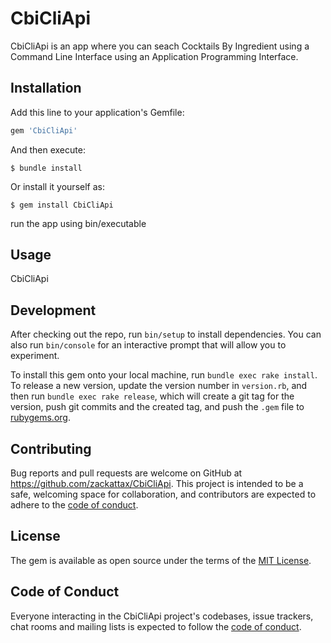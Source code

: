 # CbiCliApi

CbiCliApi is an app where you can seach Cocktails By Ingredient using a Command Line Interface using an Application Programming Interface.

## Installation

Add this line to your application's Gemfile:

```ruby
gem 'CbiCliApi'
```

And then execute:

    $ bundle install

Or install it yourself as:

    $ gem install CbiCliApi

run the app using bin/executable

## Usage

CbiCliApi

## Development

After checking out the repo, run `bin/setup` to install dependencies. You can also run `bin/console` for an interactive prompt that will allow you to experiment.

To install this gem onto your local machine, run `bundle exec rake install`. To release a new version, update the version number in `version.rb`, and then run `bundle exec rake release`, which will create a git tag for the version, push git commits and the created tag, and push the `.gem` file to [rubygems.org](https://rubygems.org).

## Contributing

Bug reports and pull requests are welcome on GitHub at https://github.com/zackattax/CbiCliApi. This project is intended to be a safe, welcoming space for collaboration, and contributors are expected to adhere to the [code of conduct](https://github.com/zackattax/CbiCliApi/blob/master/CODE_OF_CONDUCT.md).

## License

The gem is available as open source under the terms of the [MIT License](https://opensource.org/licenses/MIT).

## Code of Conduct

Everyone interacting in the CbiCliApi project's codebases, issue trackers, chat rooms and mailing lists is expected to follow the [code of conduct](https://github.com/zackattax/CbiCliApi/blob/master/CODE_OF_CONDUCT.md).
